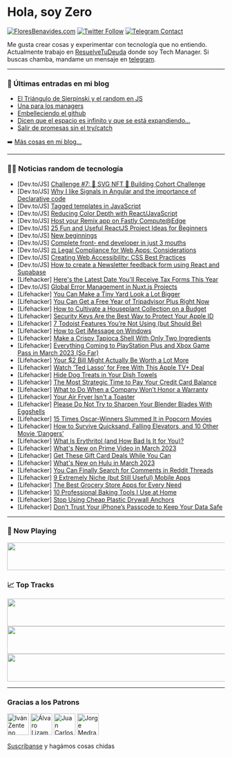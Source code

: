 # Hola, soy Zero

[![FloresBenavides.com](https://img.shields.io/website?down_message=oops&label=MiBlog&style=for-the-badge&up_message=online&url=https%3A%2F%2Ffloresbenavides.com)](https://floresbenavides.com) [![Twitter Follow](https://img.shields.io/twitter/follow/ZeroDragon?color=%231DA1F2&label=Follow&logo=twitter&logoColor=ffffff&style=for-the-badge)](https://twitter.com/zerodragon) [![Telegram Contact](https://img.shields.io/badge/escr%C3%ADbeme-ZeroDragon-%2326A5E4?style=for-the-badge&logo=telegram)](https://t.me/zerodragon)

Me gusta crear cosas y experimentar con tecnología que no entiendo.
Actualmente trabajo en [ResuelveTuDeuda](http://github.com/resuelve) donde soy Tech Manager.
Si buscas chamba, mandame un mensaje en [telegram](https://t.me/zerodragon).

---

### 📕 Últimas entradas en mi blog
<!-- BLOG-POST-LIST:START -->
- [El Triángulo de Sierpinski y el random en JS](https://floresbenavides.com/el-triangulo-de-sierpinski-y-el-random-en-js/)
- [Una para los managers](https://floresbenavides.com/una-para-los-managers/)
- [Embelleciendo el github](https://floresbenavides.com/embelleciendo-el-github/)
- [Dicen que el espacio es infinito y que se está expandiendo…](https://floresbenavides.com/dicen-que-el-espacio-es-infinito-y-que-se-esta-expandiendo/)
- [Salir de promesas sin el try/catch](https://floresbenavides.com/salir-de-promesas-sin-el-try-catch/)
<!-- BLOG-POST-LIST:END -->

➡️ [Más cosas en mi blog...](https://floresbenavides.com)

---

### 👨‍💻 Noticias random de tecnología
<!-- TECH-POSTS:START -->
- [Dev.to/JS] [Challenge #7: 🎁 SVG NFT 🎫 Building Cohort Challenge](https://dev.to/kevinjoshi46b/challenge-7-svg-nft-building-cohort-challenge-28a9)
- [Dev.to/JS] [Why I like Signals in Angular and the importance of Declarative code](https://dev.to/michelestieven/why-i-like-signals-in-angular-and-the-importance-of-declarative-code-4lh9)
- [Dev.to/JS] [Tagged templates in JavaScript](https://dev.to/mrh0200/tagged-templates-in-javascript-n44)
- [Dev.to/JS] [Reducing Color Depth with React/JavaScript](https://dev.to/bytebodger/reducing-color-depth-with-reactjavascript-4gg5)
- [Dev.to/JS] [Host your Remix app on Fastly Compute@Edge](https://dev.to/fastly/host-your-remix-app-on-fastly-computeedge-1k6f)
- [Dev.to/JS] [25 Fun and Useful ReactJS Project Ideas for Beginners](https://dev.to/xaypanya/25-fun-and-useful-reactjs-project-ideas-for-beginners-2ckm)
- [Dev.to/JS] [New beginnings](https://dev.to/felixw01/new-beginnings-3f33)
- [Dev.to/JS] [Complete front- end developer in just 3 mouths](https://dev.to/nhshanto/complete-front-end-developer-in-just-3-mouths-893)
- [Dev.to/JS] [⚖️ Legal Compliance for Web Apps: Considerations](https://dev.to/dhrn/legal-compliance-for-web-apps-considerations-and-examples-37ih)
- [Dev.to/JS] [Creating Web Accessibility: CSS Best Practices](https://dev.to/frontend_jedi/creating-web-accessibility-css-best-practices-46fm)
- [Dev.to/JS] [How to create a Newsletter feedback form using React and Supabase](https://dev.to/gbadeboife/how-to-create-a-newsletter-feedback-form-using-react-and-supabase-30oe)
- [Lifehacker] [Here&#39;s the Latest Date You&#39;ll Receive Tax Forms This Year](https://lifehacker.com/heres-the-latest-date-youll-receive-tax-forms-this-year-1850173434)
- [Dev.to/JS] [Global Error Management in Nuxt.js Projects](https://dev.to/muhammederdinc/global-error-management-in-nuxtjs-projects-3d16)
- [Lifehacker] [You Can Make a Tiny Yard Look a Lot Bigger](https://lifehacker.com/you-can-make-a-tiny-yard-look-a-lot-bigger-1850171585)
- [Lifehacker] [You Can Get a Free Year of Tripadvisor Plus Right Now](https://lifehacker.com/you-can-get-a-free-year-of-tripadvisor-plus-right-now-1850173915)
- [Lifehacker] [How to Cultivate a Houseplant Collection on a Budget](https://lifehacker.com/how-to-cultivate-a-houseplant-collection-on-a-budget-1850168112)
- [Lifehacker] [Security Keys Are the Best Way to Protect Your Apple ID](https://lifehacker.com/security-keys-are-the-best-way-to-protect-your-apple-id-1850172412)
- [Lifehacker] [7 Todoist Features You’re Not Using &lpar;but Should Be&rpar;](https://lifehacker.com/7-todoist-features-you-re-not-using-but-should-be-1850171967)
- [Lifehacker] [How to Get iMessage on Windows](https://lifehacker.com/how-to-get-imessage-on-windows-1850170042)
- [Lifehacker] [Make a Crispy Tapioca Shell With Only Two Ingredients](https://lifehacker.com/make-a-crispy-tapioca-shell-with-only-two-ingredients-1850170397)
- [Lifehacker] [Everything Coming to PlayStation Plus and Xbox Game Pass in March 2023 &lpar;So Far&rpar;](https://lifehacker.com/everything-coming-to-playstation-plus-and-xbox-game-pas-1850170782)
- [Lifehacker] [Your $2 Bill Might Actually Be Worth a Lot More](https://lifehacker.com/your-2-bill-might-actually-be-worth-a-lot-more-1850170790)
- [Lifehacker] [Watch ‘Ted Lasso’ for Free With This Apple TV+ Deal](https://lifehacker.com/watch-ted-lasso-for-free-with-this-apple-tv-deal-1850170102)
- [Lifehacker] [Hide Dog Treats in Your Dish Towels](https://lifehacker.com/hide-dog-treats-in-your-dish-towels-1850170131)
- [Lifehacker] [The Most Strategic Time to Pay Your Credit Card Balance](https://lifehacker.com/the-most-strategic-time-to-pay-your-credit-card-balance-1850169559)
- [Lifehacker] [What to Do When a Company Won’t Honor a Warranty](https://lifehacker.com/what-to-do-when-a-company-won-t-honor-a-warranty-1850169034)
- [Lifehacker] [Your Air Fryer Isn&#39;t a Toaster](https://lifehacker.com/your-air-fryer-isnt-a-toaster-1850169974)
- [Lifehacker] [Please Do Not Try to Sharpen Your Blender Blades With Eggshells](https://lifehacker.com/please-do-not-try-to-sharpen-your-blender-blades-with-e-1850169625)
- [Lifehacker] [15 Times Oscar-Winners Slummed It in Popcorn Movies](https://lifehacker.com/15-times-oscar-winners-slummed-it-in-popcorn-movies-1850163179)
- [Lifehacker] [How to Survive Quicksand, Falling Elevators, and 10 Other Movie ‘Dangers’](https://lifehacker.com/how-to-survive-quicksand-falling-elevators-and-10-oth-1850165549)
- [Lifehacker] [What Is Erythritol &lpar;and How Bad Is It for You&rpar;?](https://lifehacker.com/what-is-erythritol-and-how-bad-is-it-for-you-1850170222)
- [Lifehacker] [What&#39;s New on Prime Video in March 2023](https://lifehacker.com/whats-new-on-prime-video-in-march-2023-1850169834)
- [Lifehacker] [Get These Gift Card Deals While You Can](https://lifehacker.com/get-these-gift-card-deals-while-you-can-1850168858)
- [Lifehacker] [What&#39;s New on Hulu in March 2023](https://lifehacker.com/whats-new-on-hulu-in-march-2023-1850169381)
- [Lifehacker] [You Can Finally Search for Comments in Reddit Threads](https://lifehacker.com/you-can-finally-search-for-comments-in-reddit-threads-1850168769)
- [Lifehacker] [9 Extremely Niche &lpar;but Still Useful&rpar; Mobile Apps](https://lifehacker.com/9-extremely-niche-but-still-useful-mobile-apps-1850168829)
- [Lifehacker] [The Best Grocery Store Apps for Every Need](https://lifehacker.com/the-best-grocery-store-apps-for-every-need-1850168630)
- [Lifehacker] [10 Professional Baking Tools I Use at Home](https://lifehacker.com/10-professional-baking-tools-i-use-at-home-1850168766)
- [Lifehacker] [Stop Using Cheap Plastic Drywall Anchors](https://lifehacker.com/stop-using-cheap-plastic-drywall-anchors-1850168414)
- [Lifehacker] [Don’t Trust Your iPhone’s Passcode to Keep Your Data Safe](https://lifehacker.com/don-t-trust-your-iphone-s-passcode-to-keep-your-data-sa-1850166806)<!-- TECH-POSTS:END -->

---

### 🎵 Now Playing
<a href="https://spotify-now-playing-dun.vercel.app/now-playing?open"><img src="https://spotify-now-playing-dun.vercel.app/now-playing" width="540" height="64"></a>

### 📈 Top Tracks
<a href="https://spotify-now-playing-dun.vercel.app/top-tracks?i=1&open"><img src="https://spotify-now-playing-dun.vercel.app/top-tracks?i=1" width="540" height="64"></a>
<a href="https://spotify-now-playing-dun.vercel.app/top-tracks?i=2&open"><img src="https://spotify-now-playing-dun.vercel.app/top-tracks?i=2" width="540" height="64"></a>
<a href="https://spotify-now-playing-dun.vercel.app/top-tracks?i=3&open"><img src="https://spotify-now-playing-dun.vercel.app/top-tracks?i=3" width="540" height="64"></a>

---

### Gracias a los Patrons
[<img src="https://avatars.githubusercontent.com/u/243380?v=4" alt="Iván Zenteno" width="50px">](https://github.com/k001) [<img src="https://avatars.githubusercontent.com/u/19955639?v=4" alt="Álvaro Lizama" width="50px">](https://github.com/alvarolizama) [<img src="https://avatars.githubusercontent.com/u/2718753?v=4" alt="Juan Carlos Ruiz" width="50px">](https://github.com/JuanCrg90) [<img src="https://avatars.githubusercontent.com/u/37025?v=4" alt="Jorge Medrano" width="50px">](https://github.com/h1pp1e) 

[Suscríbanse](https://www.patreon.com/zerodragon) y hagámos cosas chidas
